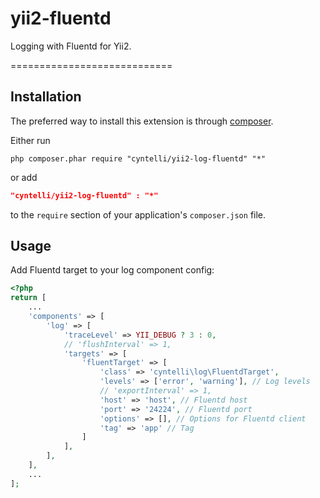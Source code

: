 # yii2-fluentd

Logging with Fluentd for Yii2.

============================

Installation
------------
The preferred way to install this extension is through [composer](http://getcomposer.org/download/).

Either run

```
php composer.phar require "cyntelli/yii2-log-fluentd" "*"
```

or add

```json
"cyntelli/yii2-log-fluentd" : "*"
```

to the `require` section of your application's `composer.json` file.

Usage
-----

Add Fluentd target to your log component config:
```php
<?php
return [
    ...
    'components' => [
        'log' => [
            'traceLevel' => YII_DEBUG ? 3 : 0,
            // 'flushInterval' => 1,
            'targets' => [
                'fluentTarget' => [
                    'class' => 'cyntelli\log\FluentdTarget',
                    'levels' => ['error', 'warning'], // Log levels
                    // 'exportInterval' => 1,
                    'host' => 'host', // Fluentd host
                    'port' => '24224', // Fluentd port
                    'options' => [], // Options for Fluentd client
                    'tag' => 'app' // Tag
                ]
            ],
        ],
    ],
    ...
];
```
